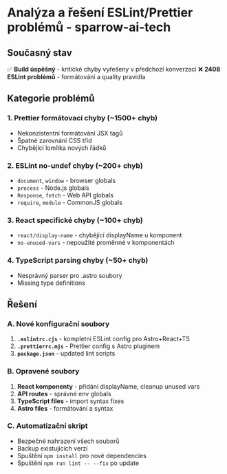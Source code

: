 # Analýza a řešení ESLint/Prettier problémů - sparrow-ai-tech

## Současný stav
✅ **Build úspěšný** - kritické chyby vyřešeny v předchozí konverzaci
❌ **2408 ESLint problémů** - formátování a quality pravidla

## Kategorie problémů

### 1. Prettier formátovací chyby (~1500+ chyb)
- Nekonzistentní formátování JSX tagů
- Špatné zarovnání CSS tříd
- Chybějící lomítka nových řádků

### 2. ESLint no-undef chyby (~200+ chyb)
- `document`, `window` - browser globals
- `process` - Node.js globals  
- `Response`, `fetch` - Web API globals
- `require`, `module` - CommonJS globals

### 3. React specifické chyby (~100+ chyb)
- `react/display-name` - chybějící displayName u komponent
- `no-unused-vars` - nepoužité proměnné v komponentách

### 4. TypeScript parsing chyby (~50+ chyb)
- Nesprávný parser pro .astro soubory
- Missing type definitions

## Řešení

### A. Nové konfigurační soubory
1. **`.eslintrc.cjs`** - kompletní ESLint config pro Astro+React+TS
2. **`.prettierrc.mjs`** - Prettier config s Astro pluginem
3. **`package.json`** - updated lint scripts

### B. Opravené soubory
1. **React komponenty** - přidání displayName, cleanup unused vars
2. **API routes** - správné env globals
3. **TypeScript files** - import syntax fixes
4. **Astro files** - formátování a syntax

### C. Automatizační skript
- Bezpečné nahrazení všech souborů
- Backup existujících verzí
- Spuštění `npm install` pro nové dependencies
- Spuštění `npm run lint -- --fix` po update